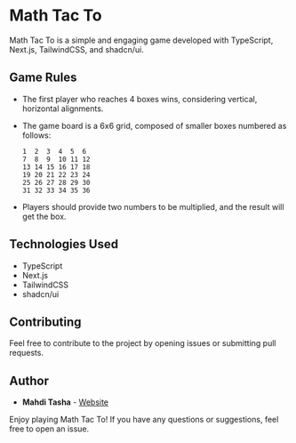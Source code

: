 # Math Tac To
Math Tac To is a simple and engaging game developed with TypeScript, Next.js, TailwindCSS, and shadcn/ui.

## Game Rules
- The first player who reaches 4 boxes wins, considering vertical, horizontal alignments.
- The game board is a 6x6 grid, composed of smaller boxes numbered as follows:

    ```
    1  2  3  4  5  6
    7  8  9  10 11 12
    13 14 15 16 17 18
    19 20 21 22 23 24
    25 26 27 28 29 30
    31 32 33 34 35 36
    ```

- Players should provide two numbers to be multiplied, and the result will get the box.
## Technologies Used

- TypeScript
- Next.js
- TailwindCSS
- shadcn/ui

## Contributing

Feel free to contribute to the project by opening issues or submitting pull requests.

## Author

- **Mahdi Tasha** - [Website](https://tasha.vercel.app/)

Enjoy playing Math Tac To! If you have any questions or suggestions, feel free to open an issue.